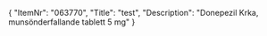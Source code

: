 {
  "ItemNr": "063770",
  "Title": "test",
  "Description": "Donepezil Krka, munsönderfallande tablett 5 mg"
}